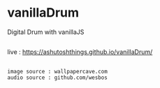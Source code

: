 # vanillaDrum
Digital Drum with vanillaJS
##
live : https://ashutoshthings.github.io/vanillaDrum/
##
`
image source : wallpapercave.com
`  
`
audio source : github.com/wesbos
`
